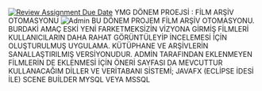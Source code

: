 [![Review Assignment Due Date](https://classroom.github.com/assets/deadline-readme-button-24ddc0f5d75046c5622901739e7c5dd533143b0c8e959d652212380cedb1ea36.svg)](https://classroom.github.com/a/QA5O9x4M)
YMG DÖNEM PROEJSİ : FİLM ARŞİV OTOMASYONU
![Admin](https://user-images.githubusercontent.com/101362387/235181624-94966893-26ae-4e62-88ff-a1dd258d3514.jpg)
 BU DÖNEM PROJEM FİLM ARŞİV OTOMASYONU. BURDAKİ AMAÇ ESKİ YENİ FARKETMEKSİZİN VİZYONA GİRMİŞ FİLMLERİ KULLANICILARIN DAHA RAHAT GÖRÜNTÜLEYİP İNCELEMESİ İÇİN OLUŞTURULMUŞ UYGULAMA. KÜTÜPHANE VE ARŞİVLERİN SANALLAŞTIRILMIŞ VERSİYONUDUR. ADMİN TARAFINDAN EKLENMEYEN FİLMLERİN DE EKLENMESİ İÇİN ÖNERİ SAYFASI DA MEVCUTTUR
 KULLANACAĞIM DİLLER VE VERİTABANI SİSTEMİ;
 JAVAFX (ECLİPSE İDESİ İLE) 
 SCENE BUİLDER
 MYSQL VEYA MSSQL
